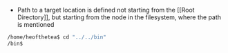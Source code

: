 - Path to a target location is defined not starting from the [[Root Directory]], but starting from the node in the filesystem, where the path is mentioned


```bash
/home/heofthetea$ cd "../../bin"
/bin$
```

